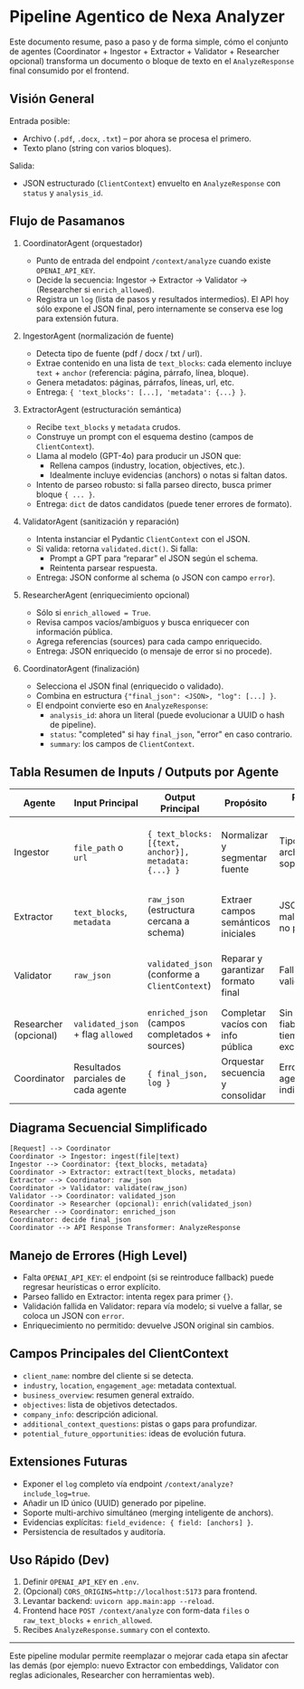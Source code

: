 # Pipeline Agentico de Nexa Analyzer

Este documento resume, paso a paso y de forma simple, cómo el conjunto de agentes (Coordinator + Ingestor + Extractor + Validator + Researcher opcional) transforma un documento o bloque de texto en el `AnalyzeResponse` final consumido por el frontend.

## Visión General

Entrada posible:

- Archivo (`.pdf`, `.docx`, `.txt`) – por ahora se procesa el primero.
- Texto plano (string con varios bloques).

Salida:

- JSON estructurado (`ClientContext`) envuelto en `AnalyzeResponse` con `status` y `analysis_id`.

## Flujo de Pasamanos

1. CoordinatorAgent (orquestador)
   - Punto de entrada del endpoint `/context/analyze` cuando existe `OPENAI_API_KEY`.
   - Decide la secuencia: Ingestor → Extractor → Validator → (Researcher si `enrich_allowed`).
   - Registra un `log` (lista de pasos y resultados intermedios). El API hoy sólo expone el JSON final, pero internamente se conserva ese log para extensión futura.

2. IngestorAgent (normalización de fuente)
   - Detecta tipo de fuente (pdf / docx / txt / url).
   - Extrae contenido en una lista de `text_blocks`: cada elemento incluye `text` + `anchor` (referencia: página, párrafo, línea, bloque).
   - Genera metadatos: páginas, párrafos, líneas, url, etc.
   - Entrega: `{ 'text_blocks': [...], 'metadata': {...} }`.

3. ExtractorAgent (estructuración semántica)
   - Recibe `text_blocks` y `metadata` crudos.
   - Construye un prompt con el esquema destino (campos de `ClientContext`).
   - Llama al modelo (GPT-4o) para producir un JSON que:
     - Rellena campos (industry, location, objectives, etc.).
     - Idealmente incluye evidencias (anchors) o notas si faltan datos.
   - Intento de parseo robusto: si falla parseo directo, busca primer bloque `{ ... }`.
   - Entrega: `dict` de datos candidatos (puede tener errores de formato).

4. ValidatorAgent (sanitización y reparación)
   - Intenta instanciar el Pydantic `ClientContext` con el JSON.
   - Si valida: retorna `validated.dict()`. Si falla:
     - Prompt a GPT para “reparar” el JSON según el schema.
     - Reintenta parsear respuesta.
   - Entrega: JSON conforme al schema (o JSON con campo `error`).

5. ResearcherAgent (enriquecimiento opcional)
   - Sólo si `enrich_allowed = True`.
   - Revisa campos vacíos/ambiguos y busca enriquecer con información pública.
   - Agrega referencias (sources) para cada campo enriquecido.
   - Entrega: JSON enriquecido (o mensaje de error si no procede).

6. CoordinatorAgent (finalización)
   - Selecciona el JSON final (enriquecido o validado).
   - Combina en estructura `{"final_json": <JSON>, "log": [...] }`.
   - El endpoint convierte eso en `AnalyzeResponse`:
     - `analysis_id`: ahora un literal (puede evolucionar a UUID o hash de pipeline).
     - `status`: "completed" si hay `final_json`, "error" en caso contrario.
     - `summary`: los campos de `ClientContext`.

## Tabla Resumen de Inputs / Outputs por Agente

| Agente | Input Principal | Output Principal | Propósito | Posibles Errores | Recuperación |
|--------|-----------------|------------------|-----------|------------------|--------------|
| Ingestor | `file_path` o `url` | `{ text_blocks: [{text, anchor}], metadata: {...} }` | Normalizar y segmentar fuente | Tipo de archivo no soportado | Lanzar `ValueError`; endpoint podría informar al cliente |
| Extractor | `text_blocks`, `metadata` | `raw_json` (estructura cercana a schema) | Extraer campos semánticos iniciales | JSON malformado / no parseable | Regex fallback buscando primer `{ ... }` |
| Validator | `raw_json` | `validated_json` (conforme a `ClientContext`) | Reparar y garantizar formato final | Fallo al validar/reparar | Devuelve JSON con `error` y contenido bruto |
| Researcher (opcional) | `validated_json` + flag `allowed` | `enriched_json` (campos completados + sources) | Completar vacíos con info pública | Sin fuentes fiables / tiempo excedido | Devolver sin cambios o mensaje `error` |
| Coordinator | Resultados parciales de cada agente | `{ final_json, log }` | Orquestar secuencia y consolidar | Error en agente individual | Puede abortar con estado `error` y log parcial |


## Diagrama Secuencial Simplificado

```text
[Request] --> Coordinator
Coordinator -> Ingestor: ingest(file|text)
Ingestor --> Coordinator: {text_blocks, metadata}
Coordinator -> Extractor: extract(text_blocks, metadata)
Extractor --> Coordinator: raw_json
Coordinator -> Validator: validate(raw_json)
Validator --> Coordinator: validated_json
Coordinator -> Researcher (opcional): enrich(validated_json)
Researcher --> Coordinator: enriched_json
Coordinator: decide final_json
Coordinator --> API Response Transformer: AnalyzeResponse
```

## Manejo de Errores (High Level)

- Falta `OPENAI_API_KEY`: el endpoint (si se reintroduce fallback) puede regresar heurísticas o error explícito.
- Parseo fallido en Extractor: intenta regex para primer `{}`.
- Validación fallida en Validator: repara vía modelo; si vuelve a fallar, se coloca un JSON con `error`.
- Enriquecimiento no permitido: devuelve JSON original sin cambios.

## Campos Principales del ClientContext

- `client_name`: nombre del cliente si se detecta.
- `industry`, `location`, `engagement_age`: metadata contextual.
- `business_overview`: resumen general extraído.
- `objectives`: lista de objetivos detectados.
- `company_info`: descripción adicional.
- `additional_context_questions`: pistas o gaps para profundizar.
- `potential_future_opportunities`: ideas de evolución futura.

## Extensiones Futuras

- Exponer el `log` completo vía endpoint `/context/analyze?include_log=true`.
- Añadir un ID único (UUID) generado por pipeline.
- Soporte multi-archivo simultáneo (merging inteligente de anchors).
- Evidencias explícitas: `field_evidence: { field: [anchors] }`.
- Persistencia de resultados y auditoría.

## Uso Rápido (Dev)

1. Definir `OPENAI_API_KEY` en `.env`.
2. (Opcional) `CORS_ORIGINS=http://localhost:5173` para frontend.
3. Levantar backend: `uvicorn app.main:app --reload`.
4. Frontend hace `POST /context/analyze` con form-data `files` o `raw_text_blocks` + `enrich_allowed`.
5. Recibes `AnalyzeResponse.summary` con el contexto.

---
Este pipeline modular permite reemplazar o mejorar cada etapa sin afectar las demás (por ejemplo: nuevo Extractor con embeddings, Validator con reglas adicionales, Researcher con herramientas web).
